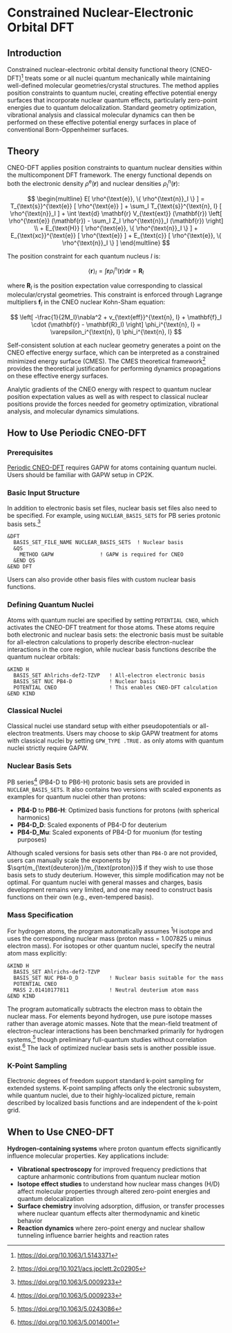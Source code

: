 # Constrained Nuclear-Electronic Orbital DFT

## Introduction

Constrained nuclear-electronic orbital density functional theory (CNEO-DFT)[^1] treats some or all
nuclei quantum mechanically while maintaining well-defined molecular geometries/crystal structures.
The method applies position constraints to quantum nuclei, creating effective potential energy
surfaces that incorporate nuclear quantum effects, particularly zero-point energies due to quantum
delocalization. Standard geometry optimization, vibrational analysis and classical molecular
dynamics can then be performed on these effective potential energy surfaces in place of conventional
Born-Oppenheimer surfaces.

## Theory

CNEO-DFT applies position constraints to quantum nuclear densities within the multicomponent DFT
framework. The energy functional depends on both the electronic density
$\rho^{\text{e}}(\mathbf{r})$ and nuclear densities $\rho^{\text{n}}_I(\mathbf{r})$:

$$
\begin{multline}
E[ \rho^{\text{e}}, \{ \rho^{\text{n}}_I \} ] = T_{\text{s}}^{\text{e}} [ \rho^{\text{e}} ] + \sum_I T_{\text{s}}^{\text{n}, I} [ \rho^{\text{n}}_I ] + \int \text{d} \mathbf{r} V_{\text{ext}} (\mathbf{r}) \left[ \rho^{\text{e}} (\mathbf{r}) - \sum_I Z_I \rho^{\text{n}}_I (\mathbf{r}) \right] \\ + E_{\text{H}} [ \rho^{\text{e}}, \{ \rho^{\text{n}}_I \} ] + E_{\text{xc}}^{\text{e}} [ \rho^{\text{e}} ] + E_{\text{c}} [ \rho^{\text{e}}, \{ \rho^{\text{n}}_I \} ]
\end{multline}
$$

The position constraint for each quantum nucleus $I$ is:

$$
\langle \mathbf{r} \rangle_I = \int \mathbf{r} \rho^{\text{n}}_I (\mathbf{r}) \text{d} \mathbf{r} = \mathbf{R}_I
$$

where $\mathbf{R}_I$ is the position expectation value corresponding to classical molecular/crystal
geometries. This constraint is enforced through Lagrange multipliers $\mathbf{f}_I$ in the CNEO
nuclear Kohn-Sham equation:

$$
\left[ -\frac{1}{2M_I}\nabla^2 + v_{\text{eff}}^{\text{n}, I} + \mathbf{f}_I \cdot (\mathbf{r} - \mathbf{R}_I) \right] \phi_i^{\text{n}, I} = \varepsilon_i^{\text{n}, I} \phi_i^{\text{n}, I}
$$

Self-consistent solution at each nuclear geometry generates a point on the CNEO effective energy
surface, which can be interpreted as a constrained minimized energy surface (CMES). The CMES
theoretical framework[^2] provides the theoretical justification for performing dynamics
propagations on these effective energy surfaces.

Analytic gradients of the CNEO energy with respect to quantum nuclear position expectation values as
well as with respect to classical nuclear positions provide the forces needed for geometry
optimization, vibrational analysis, and molecular dynamics simulations.

## How to Use Periodic CNEO-DFT

### Prerequisites

[Periodic CNEO-DFT](#Chen2025) requires GAPW for atoms containing quantum nuclei. Users should be
familiar with GAPW setup in CP2K.

### Basic Input Structure

In addition to electronic basis set files, nuclear basis set files also need to be specified. For
example, using `NUCLEAR_BASIS_SETS` for PB series protonic basis sets.[^3]

```
&DFT
  BASIS_SET_FILE_NAME NUCLEAR_BASIS_SETS  ! Nuclear basis
  &QS
    METHOD GAPW               ! GAPW is required for CNEO
  &END QS
&END DFT
```

Users can also provide other basis files with custom nuclear basis functions.

### Defining Quantum Nuclei

Atoms with quantum nuclei are specified by setting `POTENTIAL CNEO`, which activates the CNEO-DFT
treatment for those atoms. These atoms require both electronic and nuclear basis sets: the
electronic basis must be suitable for all-electron calculations to properly describe
electron-nuclear interactions in the core region, while nuclear basis functions describe the quantum
nuclear orbitals:

```
&KIND H
  BASIS_SET Ahlrichs-def2-TZVP   ! All-electron electronic basis
  BASIS_SET NUC PB4-D            ! Nuclear basis
  POTENTIAL CNEO                 ! This enables CNEO-DFT calculation
&END KIND
```

### Classical Nuclei

Classical nuclei use standard setup with either pseudopotentials or all-electron treatments. Users
may choose to skip GAPW treatment for atoms with classical nuclei by setting `GPW_TYPE .TRUE.` as
only atoms with quantum nuclei strictly require GAPW.

### Nuclear Basis Sets

PB series[^3] (PB4-D to PB6-H) protonic basis sets are provided in `NUCLEAR_BASIS_SETS`. It also
contains two versions with scaled exponents as examples for quantum nuclei other than protons:

- **PB4-D** to **PB6-H**: Optimized basis functions for protons (with spherical harmonics)
- **PB4-D_D**: Scaled exponents of PB4-D for deuterium
- **PB4-D_Mu**: Scaled exponents of PB4-D for muonium (for testing purposes)

Although scaled versions for basis sets other than `PB4-D` are not provided, users can manually
scale the exponents by $\sqrt{m_{\text{deuteron}}/m_{\text{proton}}}$ if they wish to use those
basis sets to study deuterium. However, this simple modification may not be optimal. For quantum
nuclei with general masses and charges, basis development remains very limited, and one may need to
construct basis functions on their own (e.g., even-tempered basis).

### Mass Specification

For hydrogen atoms, the program automatically assumes $^1\text{H}$ isotope and uses the
corresponding nuclear mass (proton mass = 1.007825 u minus electron mass). For isotopes or other
quantum nuclei, specify the neutral atom mass explicitly:

```
&KIND H
  BASIS_SET Ahlrichs-def2-TZVP
  BASIS_SET NUC PB4-D_D          ! Nuclear basis suitable for the mass
  POTENTIAL CNEO
  MASS 2.01410177811             ! Neutral deuterium atom mass
&END KIND
```

The program automatically subtracts the electron mass to obtain the nuclear mass. For elements
beyond hydrogen, use pure isotope masses rather than average atomic masses. Note that the mean-field
treatment of electron-nuclear interactions has been benchmarked primarily for hydrogen systems,[^4]
though preliminary full-quantum studies without correlation exist.[^5] The lack of optimized nuclear
basis sets is another possible issue.

### K-Point Sampling

Electronic degrees of freedom support standard k-point sampling for extended systems. K-point
sampling affects only the electronic subsystem, while quantum nuclei, due to their highly-localized
picture, remain described by localized basis functions and are independent of the k-point grid.

## When to Use CNEO-DFT

**Hydrogen-containing systems** where proton quantum effects significantly influence molecular
properties. Key applications include:

- **Vibrational spectroscopy** for improved frequency predictions that capture anharmonic
  contributions from quantum nuclear motion
- **Isotope effect studies** to understand how nuclear mass changes (H/D) affect molecular
  properties through altered zero-point energies and quantum delocalization
- **Surface chemistry** involving adsorption, diffusion, or transfer processes where nuclear quantum
  effects alter thermodynamic and kinetic behavior
- **Reaction dynamics** where zero-point energy and nuclear shallow tunneling influence barrier
  heights and reaction rates

[^1]: https://doi.org/10.1063/1.5143371

[^2]: https://doi.org/10.1021/acs.jpclett.2c02905

[^3]: https://doi.org/10.1063/5.0009233

[^4]: https://doi.org/10.1063/5.0243086

[^5]: https://doi.org/10.1063/5.0014001
